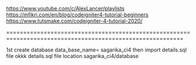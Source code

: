 https://www.youtube.com/c/AlexLancer/playlists
https://mfikri.com/en/blog/codeigniter4-tutorial-beginners
https://www.tutsmake.com/codeigniter-4-tutorial-2020/



==========================================================================================================

1st create database 
data_base_name= sagarika_ci4
then import details.sql file okkk
details.sql file location sagarika_ci4/database
